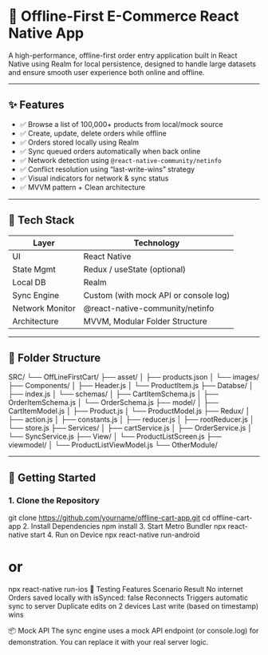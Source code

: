 # 🛒 Offline-First E-Commerce React Native App

A high-performance, offline-first order entry application built in React Native using Realm for local persistence, designed to handle large datasets and ensure smooth user experience both online and offline.

---

## ✨ Features

- ✅ Browse a list of 100,000+ products from local/mock source
- ✅ Create, update, delete orders while offline
- ✅ Orders stored locally using Realm
- ✅ Sync queued orders automatically when back online
- ✅ Network detection using `@react-native-community/netinfo`
- ✅ Conflict resolution using “last-write-wins” strategy
- ✅ Visual indicators for network & sync status
- ✅ MVVM pattern + Clean architecture

---

## 🔧 Tech Stack

| Layer            | Technology                                  |
|------------------|---------------------------------------------|
| UI               | React Native                                |
| State Mgmt       | Redux / useState (optional)                 |
| Local DB         | Realm                                       |
| Sync Engine      | Custom (with mock API or console log)       |
| Network Monitor  | @react-native-community/netinfo             |
| Architecture     | MVVM, Modular Folder Structure              |

---

## 📁 Folder Structure

SRC/
└── OffLineFirstCart/
    ├── asset/
    │   ├── products.json
    │   └── images/
    ├── Components/
    │   ├── Header.js
    │   └── ProductItem.js
    ├── Databse/
    │   ├── index.js
    │   └── schemas/
    │       ├── CartItemSchema.js
    │       ├── OrderItemSchema.js
    │       └── OrderSchema.js
    ├── model/
    │   ├── CartItemModel.js
    │   ├── Product.js
    │   └── ProductModel.js
    ├── Redux/
    │   ├── action.js
    │   ├── constants.js
    │   ├── reducer.js
    │   ├── rootReducer.js
    │   └── store.js
    ├── Services/
    │   ├── cartService.js
    │   ├── OrderService.js
    │   └── SyncService.js
    ├── View/
    │   └── ProductListScreen.js
    ├── viewmodel/
    │   └── ProductListViewModel.js
    └── OtherModule/

---

## 🚀 Getting Started

### 1. Clone the Repository

git clone https://github.com/yourname/offline-cart-app.git
cd offline-cart-app
2. Install Dependencies
npm install
3. Start Metro Bundler
npx react-native start
4. Run on Device
npx react-native run-android
# or
npx react-native run-ios
🧪 Testing Features
Scenario	Result
No internet	Orders saved locally with isSynced: false
Reconnects	Triggers automatic sync to server
Duplicate edits on 2 devices Last write (based on timestamp) wins

📦 Mock API
The sync engine uses a mock API endpoint (or console.log) for demonstration. You can replace it with your real server logic.